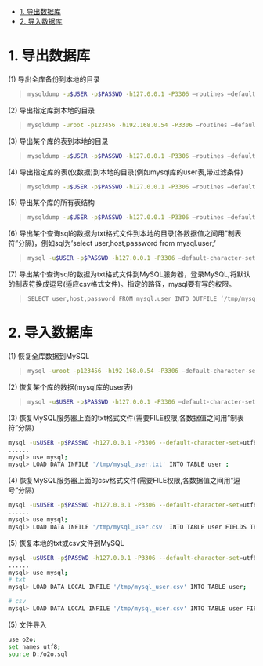 - [1. 导出数据库](#1-导出数据库)
- [2. 导入数据库](#2-导入数据库)

# 1. 导出数据库

(1) 导出全库备份到本地的目录

> ```bash
> mysqldump -u$USER -p$PASSWD -h127.0.0.1 -P3306 –routines –default-character-set=utf8 –lock-all-tables –add-drop-database -A > db.all.sql
> ```

(2) 导出指定库到本地的目录

> ```bash
> mysqldump -uroot -p123456 -h192.168.0.54 -P3306 –routines –default-character-set=utf8 –databases taobao > db.sql
> ```

(3) 导出某个库的表到本地的目录

> ```bash
> mysqldump -u$USER -p$PASSWD -h127.0.0.1 -P3306 –routines –default-character-set=utf8 –tables mysql user> db.table.sql
> ```

(4) 导出指定库的表(仅数据)到本地的目录(例如mysql库的user表,带过滤条件)

> ```bash
> mysqldump -u$USER -p$PASSWD -h127.0.0.1 -P3306 –routines –default-character-set=utf8 –no-create-db –no-create-info –tables mysql user –where=“host=‘localhost’”> db.table.sql
> ```

(5) 导出某个库的所有表结构

> ```bash
> mysqldump -u$USER -p$PASSWD -h127.0.0.1 -P3306 –routines –default-character-set=utf8 –no-data –databases mysql > db.nodata.sql
> ```

(6) 导出某个查询sql的数据为txt格式文件到本地的目录(各数据值之间用”制表符”分隔)，例如sql为’select user,host,password from mysql.user;’

> ```bash
> mysql -u$USER -p$PASSWD -h127.0.0.1 -P3306 –default-character-set=utf8 –skip-column-names -B -e ‘select user,host,password from mysql.user;’ > mysql_user.txt
> ```

(7) 导出某个查询sql的数据为txt格式文件到MySQL服务器，登录MySQL,将默认的制表符换成逗号(适应csv格式文件)。指定的路径，mysql要有写的权限。

> ```bash
> SELECT user,host,password FROM mysql.user INTO OUTFILE ‘/tmp/mysql_user.csv’ FIELDS TERMINATED BY ‘,’;
> ```

# 2. 导入数据库

(1) 恢复全库数据到MySQL

> ```bash
> mysql -uroot -p123456 -h192.168.0.54 -P3306 –default-character-set=utf8 < db.sql
> ```

(2) 恢复某个库的数据(mysql库的user表)

> ```bash
> mysql -u$USER -p$PASSWD -h127.0.0.1 -P3306 –default-character-set=utf8 mysql < db.table.sql
> ```

(3) 恢复MySQL服务器上面的txt格式文件(需要FILE权限,各数据值之间用”制表符”分隔)

```bash
mysql -u$USER -p$PASSWD -h127.0.0.1 -P3306 --default-character-set=utf8
......
mysql> use mysql;
mysql> LOAD DATA INFILE '/tmp/mysql_user.txt' INTO TABLE user ;
```

(4) 恢复MySQL服务器上面的csv格式文件(需要FILE权限,各数据值之间用”逗号”分隔)

```bash
mysql -u$USER -p$PASSWD -h127.0.0.1 -P3306 --default-character-set=utf8
......
mysql> use mysql;
mysql> LOAD DATA INFILE '/tmp/mysql_user.csv' INTO TABLE user FIELDS TERMINATED BY ',';
```

(5) 恢复本地的txt或csv文件到MySQL

```bash
mysql -u$USER -p$PASSWD -h127.0.0.1 -P3306 --default-character-set=utf8
......
mysql> use mysql;
# txt
mysql> LOAD DATA LOCAL INFILE '/tmp/mysql_user.csv' INTO TABLE user;

# csv
mysql> LOAD DATA LOCAL INFILE '/tmp/mysql_user.csv' INTO TABLE user FIELDS TERMINATED BY ',';
```

(5) 文件导入

```bash
use o2o;
set names utf8;
source D:/o2o.sql
```